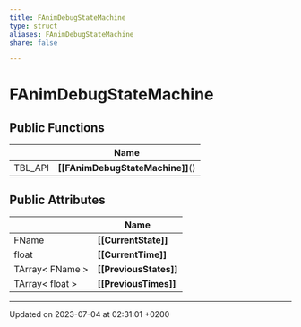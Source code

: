 ```yaml
---
title: FAnimDebugStateMachine
type: struct
aliases: FAnimDebugStateMachine
share: false

---
```


# FAnimDebugStateMachine





## Public Functions

|                | Name           |
| -------------- | -------------- |
| TBL_API | **[[FAnimDebugStateMachine]]**() |

## Public Attributes

|                | Name           |
| -------------- | -------------- |
| FName | **[[CurrentState]]**  |
| float | **[[CurrentTime]]**  |
| TArray< FName > | **[[PreviousStates]]**  |
| TArray< float > | **[[PreviousTimes]]**  |

-------------------------------

Updated on 2023-07-04 at 02:31:01 +0200